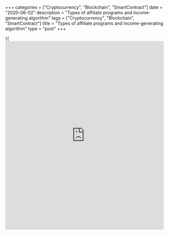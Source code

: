 +++
categories = ["Cryptocurrency", "Blockchain", "SmartContract"]
date = "2020-06-02"
description = "Types of affiliate programs and income-generating algorithm"
tags = ["Cryptocurrency", "Blockchain", "SmartContract"]
title = "Types of affiliate programs and income-generating algorithm"
type = "post"
+++

{{<iframe id="large-banner" src="https://www.bounty.group/#slide=16.0" width="100%" height="600" scrolling="no" style="border: 0px solid rgb(216, 221, 230); border-radius: 3px;">}}

June 2, 2020

June 2, 2020

Types of affiliate programs and income-generating algorithmOleg
Tkachenko

## Affiliate programs: principle, types, registration. How one can
become broker’s partner and make up own affiliate program from scratch

Affiliate programs can bring additional incomes, or they can become the
main business. With a correctly arranged network of attracting
referrals, one can earn more than $1000 per month (sometimes much more).
From this article, you will learn: what types of affiliate programs can
be; [how to](https://www.playgroundfx.com/blog/forex-trading-how-to/) register. You will also learn the ways to create a
partnership network from scratch with minimum investments and tools, as
well as main rules and the algorithm of making profits from affiliate
programs.

![LiteForex: Types of affiliate programs and income-generating
algorithm][1]

## Affiliate programs: types and the income-generating algorithm

An affiliate program is a way to make profits by attracting new clients
to trading, who will bring profits to a broker (profits from the
spread), which the broker is willing to share with a partner. A
partnership can be an additional source of passive income for a trader,
or it can be an independent type of business. Read on about what kinds
of affiliate programs can be, and how one can make up own affiliate
network from scratch.

### How one can become a partner: types of programs and registration
procedure

Any broker is interested in attracting new clients and increasing own
trade volume. So, each of them is willing to encourage attracting new
clients, providing all necessary information. After registration in the
program a partner receives:

  * referral link. This hyperlink can be integrated into the [website](https://www.playgroundfx.com/blog/website-for-forex-trading/) (if there is one), or a potential trader can enter it into the browser.
  * banners. Complete advertising products to place in the site;
  * business cards. Advertising leaflets. However, the partners themselves are responsible for printing the material, the broker provides only its electronic version.
  * wallpaper and icons to create the image of certain [website](https://www.playgroundfx.com/blog/website-for-forex-trading/) pages;
  * complete landings (one-page [website](https://www.playgroundfx.com/blog/website-for-forex-trading/)s) with the logo, designed in broker’s corporate colours.

![LiteForex: Types of affiliate programs and income-generating
algorithm][2]

The remuneration can be fixed (for example, $25 or $50 for each client
registered) or equity (percentage from broker’s profits). Partners’ task
is to persuade a potential client not only to enter the broker’s site
but also to start trading on a real account. That is why, a partner
should be able to persuade, and the most important, understand trading
and unique features and advantages of the company represented.

The number of affiliate programs is not limited. Therefore, the most
appropriate way is to create your own [website](https://www.playgroundfx.com/blog/website-for-forex-trading/) and place there the links
and adverts of a few brokers simultaneously. That will be described
further.

### How one becomes a broker’s partner (technology)

I will use the example of LiteForex affiliate programs to show [how to](https://www.playgroundfx.com/blog/forex-trading-how-to/)
register and select the type of partnership. Other brokers have a
similar principle with slight differences.

The first step is to register your personal profile on the broker
[website](https://www.playgroundfx.com/blog/website-for-forex-trading/). Everything is clear: enter your e-mail, write true information
about yourself, confirm registration, following the link, sent to your
e-mail.

  * Important! You need to pass verification. It is often forgotten, although, verification will prevent any problems with money withdrawals in the future.

The next step is to find in your client profile section “Affiliate”,
then - “Programs.” Get acquainted with affiliate agreement and follow
the tips that will help to create your own affiliate campaign. After you
do this, the referral link will appear in your profile.

![LiteForex: Types of affiliate programs and income-generating
algorithm][3]

Types of affiliate programs:

  * Under the [CPS][4] program, you get $50 for each client (referral), as well as 10% of the income of your sub-partner. Partners receive money not only for the traders, they attracted, but also for the traders, attracted by their sub-partners. Remuneration is both fixed and a percentage from sub-partners’ income;
  * [Revenue Share][5] program can get you up to $15 per trade conducted by referral as well as 10% of your sub-partner’s profits. The peculiarity of the program is that the partner sets the amount of the commission he is ready to share with his referral or partner. It works like this: a partner attracts new referrals, referrals open trades, the partner receives a commission from the broker regardless of the results of the trades and returns 5% to 95% of this commission to the referral. This is beneficial both for a partner (strengthening partnerships, a possibility of attracting more people) and referral (partial coverage of trade costs);
  * [Regional Representative][6] \- a program, providing an opportunity to establish and manage your own local office. It is a serious, independent business.

It is also possible to be a common partner without establishing a
multilevel system. After partners get from the broker advertising
materials they can start attracting new clients.

There is a support tool on the [website](https://www.playgroundfx.com/blog/website-for-forex-trading/), [partner’s calculator][7] that
helps to calculate the partner’s commission. Besides, the following
[options](https://www.fixpro.org/post/options-liquidity/) are available in the Partner’s profile:

  * several [options](https://www.fixpro.org/post/options-liquidity/) of complete landings;
  * three kinds of informers;
  * up to 10 kinds of business cards with a different design;
  * Over 120 icons.

To analyze personal performance, there are charts and tables in the
profile, which display by the date the number of following the link,
conversion rate, the fact of registration after jumping the ling and the
commission amount.

![LiteForex: Types of affiliate programs and income-generating
algorithm][8]

All LiteForex partners are able to take part in the contest with the
total prize pool up to $4900 after they apply for participation. The
objective is to attract as many traders as possible during a week or a
month with the largest trading volume.

## How to make profits from the affiliate program

So, you have successfully registered with a broker, received advertising
materials and a referral link, what’s next? How to make up your own
traders database, and what should you start with at all? First, you are
to decide, how much time you are willing to spend on the partnership
network developing, the amount of money to invest in it at the initial
stage, how long you are willing to wait for the first results. That is,
you need to do detailed planning. Your plan is to include the following:

  * the course of action and the expected desirable results by a certain time. For example, to attract 5 traders in a week and get an income of $10 from their trading performance;
  * the tools, you will use to attract traders.

### The tools to make profits from affiliate programs

One can form a partnership network, with the use of any channels: the
Internet (e-mail distribution, social networking sites, YouTube videos,
blogging, communication on thematic traders’ forums), topical seminars,
meetings, conferences, etc. Even since, there is a hundred fold wider
audience on the Internet, one can attract a large trader at a topical
meeting. Live communication has always been an efficient means to
attract clients.

 **Partner’s tools:**

  * [website](https://www.playgroundfx.com/blog/website-for-forex-trading/) builder. It is a service that allows creating a simple free [website](https://www.playgroundfx.com/blog/website-for-forex-trading/), based on common CMS (for example, [WordPress][9]);
  * a page on social networking sites (Facebook, Twitter, and so on), a group, YouTube video channel;
  * [automated](https://www.fintechee.com/features/automated-forex-trading/) mail sender (for example, [Unisender][10], [Mailchimp][11], [Aweber][12]). Еt is used to send to the partners the information about broker’s offers, any changes, greetings, and so on. You can buy addresses database and send ads, but the [news](https://www.letsplayfx.com/blog/forex-news-website/)letter can be identified as spam;
  * platform for webinars (for example, [ClickMeeting][13]). It is a service allowing to hold webinars with traders from all over the world (provided you know foreign languages);
  * clip maker. It is a service that allows you to create an attractive visual presentation, based on templates;
  * service for client search automation and traffic generation on social networks.

### Ways to create own partnership network

 **1\. Attracting by means of your own [website](https://www.playgroundfx.com/blog/website-for-forex-trading/).** You can build a
[website](https://www.playgroundfx.com/blog/website-for-forex-trading/) with the use of a free web builder, but you can also order it to
be designed. A well-designed [website](https://www.playgroundfx.com/blog/website-for-forex-trading/) with the opportunity to add videos,
topical sections, and so on, is far easier to promote. The [website](https://www.playgroundfx.com/blog/website-for-forex-trading/) can
be created in the form of a blog or in the form of an informational
portal. The course of action:

  * identify the target audience. It can include professional traders that may be poached, or, on the contrary, people without certain experience. The content and the way to present information will depend on the target audience.
  * think about the [website](https://www.playgroundfx.com/blog/website-for-forex-trading/) content. It can include the description of [trading strategies](https://www.fintechee.com/forex-trading-strategies/), analysis of [news](https://www.letsplayfx.com/blog/forex-news-website/), something interesting about Forex, etc.;
  * fill the site. The content should be targeted to all categories of clients, according to their perception: to audiles and visuals. There are people, who prefer watching videos or listening to the records on the way. There are those, who like to read, picking up the most important. There should be textual, audio, and video content on the site, meeting the needs of everybody. Before the site is launched, there should be content, prepared for a few months in advance. Texts can be ordered on the copywriter resource, but it is better to hire a professional. Or write to them by yourself;
  * make up the [website](https://www.playgroundfx.com/blog/website-for-forex-trading/) image. The most important things on the site should be eye-catching to attract visitors’ attention. The site shouldn’t be overloaded with information, the site menu should be user-friendly (site usability). Analyze your competitors’ [website](https://www.playgroundfx.com/blog/website-for-forex-trading/)s to create appropriate design and layout;
  * add feedback. Comments, recommendations, questionnaires – any kind of feedback to the site visitors.

The initial objective of the site is generating traffic and increasing
the conversion. AIDA model should be mentioned as well. It is Attention;
Interest; Desire and Action. A site should be attractive, catchy, first
and foremost. And then, in the second place, it is to be interesting.
The visitors are to want to visit the site and [contact](https://www.playgroundfx.com/contact/) the administrator
as often as possible. Advertising banners and the referral link should
by no means be intrusive or obsessive. The more convincing and
interesting is the site, the better are the chances to attract new
people to trading.

Some tips about the site:

  * add languages to your site as you are making progress. However, it involves spending on a translator;
  * [contact](https://www.playgroundfx.com/contact/) SEO specialists. It also involves some costs, but the site will be sooner included in the tops of search engines. It is better to create the content after the semantic kernel has been arranged;
  * analyze the competitors’ [website](https://www.playgroundfx.com/blog/website-for-forex-trading/)s.

 **Site promotion**. After the site has been created, it needs promoting
at least to the first page of Google. Then, it will be noticed by more
people, that is somebody is more likely to get interested in trading.
Here, some investment may be needed. Ways to promote a [website](https://www.playgroundfx.com/blog/website-for-forex-trading/):

  * SЕО;
  * contextual (search engine) advertising.

SEO is [website](https://www.playgroundfx.com/blog/website-for-forex-trading/) [optimization](https://www.fintechee.com/features/genetic-algorithm-for-trading/), including site promotion and links
purchase. In general, an independent promotion is as follows:

  * An initial search queries core is formed (semantic kernel). Partially, it can be arranged with the use of [Keyword Planner][14] where the keywords are selected. Keywords are users’ search queries, according to which, your site is to be among the leaders. That is why low-frequency keywords (less than 1000 queries per month) are selected the most often;
  * the content (articles) should contain keywords related to the semantic kernel. For example: “Forex Cryptocurrencies” (high-frequency combination – 2566 queries), “Forex buy cryptocurrency” (114), “Forex cryptocurrency chart” (58); they all are the keywords for an article about cryptocurrency trading in Forex. The keywords are to indicate the article’s topic. If users search for cryptocurrency trading in Forex but see something irrelevant, they will immediately close the link, and the search engine will lower the site rating. A correct text in [terms](https://www.fintechee.com/terms/) of SEO is 50% of success;
  * internal [optimization](https://www.fintechee.com/features/genetic-algorithm-for-trading/) is performed. It includes the creation of meta-tags, like, Title, Description, etc., as well as the internal re-linking. All the content, including pictures, shall be original, unique (checked for plagiarism by special software);
  * The content should be added to the site regularly. The performance results should be monitored via [Google Analytics][15], a free service, used to watch how many people engage with your site and to analyze user behaviour. The first visible results will be reached no sooner than in 6 months.
  * contextual advertising. It is advertising, whose content depends on user interests. For example, if a user looks for the opportunity to make money in Forex, he/she is softly offered to visit your site. The performance of contextual advertising is analyzed with the use of Google Adwords.

 **2\. Work on forums and social networking sites.** Forums and review
sites are the first ones potential clients visit to look for a broker.
Here, it is important to form a positive image of a broker in such a way
that it wouldn't be taken as advertising. So, there are important the
date of account registration and the number of messages. And, of course,
professionalism. The objective is to point out the advantages of the
broker and be able to respond to possible negative in the right way,
that is to convince a person with reasonable arguments. Attracting
traders at topical exhibitions and seminars is based on the same
principle. The advantage of social networking sites is that it is
possible to create several groups, targeted to a different target
audience. The groups can be promoted independently, being filled with
interesting content and include the advertising material of the broker.
It is also possible to copy the content from your site or copy the link
to the site into the groups. It is an efficient means of attracting with
minimum investment.

  * Reference: A set of measures to promote a service or a business on social networking sites is called SMM (Social Media Marketing). It includes identifying the promotion objectives, selection of the communication approach (individual for each target audience, depends on the views of people, their features, values, etc.), the analysis of conversion and feedback. The work with the target audience is based on empathy map, a tool allowing one to understand what is the most important and interesting for each type of people (psychological and behavioural factors). Empathy map (consumer map) ranks the values for each category of the target audience, allowing one to create the content that will be the most interesting for readers.

 **3\. Promotion of your own name.** It is about presenting yourself as
a professional. Write articles, place them on leading analytical
resources, gain the reputation of an expert, whose opinion is important,
and advertise the broker softly.

 **4\. Establishing your own office.** It is the most costly, but the
most efficient, an option of an independent business. A number of
managers, supervised by a professional trader, hold marketing campaigns
on social networking sites, forums, etc.

 **And finally, there are some tips to help you create your own
affiliate network:**

  * Try to communicate face to face with traders as much as possible. Nothing persuades better than a live [contact](https://www.playgroundfx.com/contact/);
  * keep in touch with those, who you have attracted, no matter, how much time it will take. If the affiliate network has already expanded, communicate not only with the key clients, but also with the most consistent ones (those, who perform although not large, but regular, trading volumes) ;
  * 1-2 large traders are better than 10 of those, who trade intermittently, with small volumes

 **Conclusion.**  An affiliate program is a way to generate income,
which depends on how sociable you are, and how much time you are willing
to spend on development. The suggested ways of making money are only a
few ideas to start from scratch. The most appropriate of them is
building a [website](https://www.playgroundfx.com/blog/website-for-forex-trading/), though it requires startup costs for promotion.
Another way is creating a social networking group, and working with the
target audience. All the ways can be combined or applied partially. The
success depends on solely your planning, will, the ability to convince
and to experiment with different marketing ideas. We wish you every
success!

* * *

P.S. Did you like my article? Share it in social networks: it will be
the best “thank you" :)

Ask me questions and comment below. I’ll be glad to answer your
questions and give necessary explanations.

 **Useful links:**

  * I recommend trying to trade with a reliable broker [here][16]. The system allows you to trade by yourself or copy successful traders from all across the globe.
  * Use my promo-code BLOG for getting deposit bonus 50% on LiteForex platform. Just enter this code in the appropriate field while [depositing][17] your trading account.
  * Telegram channel with high-quality analytics, Forex reviews, training articles, and other useful things for traders <t.me/liteforex>

![Types of affiliate programs and income-generating algorithm][18]

The content of this article reflects the author’s opinion and does not
necessarily reflect the official position of LiteForex. The material
published on this page is provided for informational purposes only and
should not be considered as the provision of investment advice for the
purposes of Directive 2004/39/EC.

Rate this article:

{{value}}

( {{count}} {{title}} )

   1. cdn.liteforex.com/cache/uploads/blog_post/affiliateprogram1_1000x545.jpg?w=30&s=8f268c1e6672f32d7124832760970899
   2. cdn.liteforex.com/cache/uploads/blog_post/affiliate-programs-en-2.png?w=30&s=0f6396542ba780ce289379c956191573
   3. cdn.liteforex.com/cache/uploads/blog_post/affiliate-programs-en-3.png?w=30&s=d019c7caa110b304e069f721fef41ec9
   4. www.liteforex.com/partners/programs/cps/
   5. www.liteforex.com/partners/programs/rebate/
   6. www.liteforex.com/partners/programs/regional/
   7. ru.liteforex.com/partners/
   8. cdn.liteforex.com/cache/uploads/blog_post/affiliate-programs-en-4.png?w=30&s=e484f702c9e284f1cddabef008c2dbfa
   9. www.wordpress.com
   10. www.unisender.com/en
   11. mailchimp.com
   12. www.aweber.com
   13. clickmeeting.com/
   14. adwords.google.com/intl/en/home/tools/keyword-planner/
   15. analytics.google.com/
   16. my.liteforex.com/?category=for-partners&slug=types-of-affiliate-programs-and-income-generating-algorithm&openPopup=%2Fregistration%2Fpopup&utm_source=blog&utm_medium=article&utm_campaign=bonus
   17. my.liteforex.com/deposit/?category=for-partners&slug=types-of-affiliate-programs-and-income-generating-algorithm&promo_code=BLOG&utm_source=blog&utm_medium=article&utm_campaign=bonus
   18. cdn.liteforex.com/cache/uploads/blog_previews_enlarged/affiliateprogram_e.jpg?q=75&w=1000&s=33525139d4761640160f557f7b6d7222
